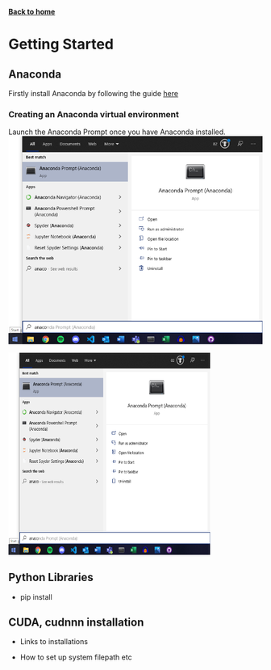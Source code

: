 [__Back to home__](index.md)

# Getting Started

## Anaconda

Firstly install Anaconda by following the guide [here](https://docs.anaconda.com/anaconda/install/)

### Creating an Anaconda virtual environment
Launch the Anaconda Prompt once you have Anaconda installed.
![Anaconda Promt](assets/startmenu.png)

<img src="assets/startmenu.png" alt="Start Menu" width="400" height="400"/>

## Python Libraries
- pip install

## CUDA, cudnnn installation
- Links to installations

- How to set up system filepath etc
